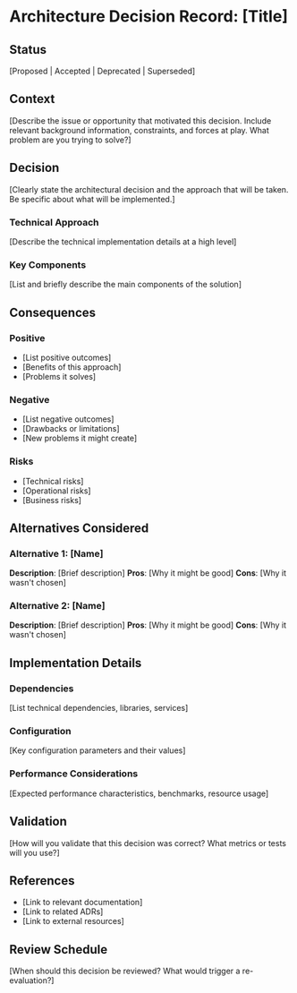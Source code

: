 # Architecture Decision Record: [Title]

## Status
[Proposed | Accepted | Deprecated | Superseded]

## Context
[Describe the issue or opportunity that motivated this decision. Include relevant background information, constraints, and forces at play. What problem are you trying to solve?]

## Decision
[Clearly state the architectural decision and the approach that will be taken. Be specific about what will be implemented.]

### Technical Approach
[Describe the technical implementation details at a high level]

### Key Components
[List and briefly describe the main components of the solution]

## Consequences

### Positive
- [List positive outcomes]
- [Benefits of this approach]
- [Problems it solves]

### Negative
- [List negative outcomes]
- [Drawbacks or limitations]
- [New problems it might create]

### Risks
- [Technical risks]
- [Operational risks]
- [Business risks]

## Alternatives Considered

### Alternative 1: [Name]
**Description**: [Brief description]
**Pros**: [Why it might be good]
**Cons**: [Why it wasn't chosen]

### Alternative 2: [Name]
**Description**: [Brief description]
**Pros**: [Why it might be good]
**Cons**: [Why it wasn't chosen]

## Implementation Details

### Dependencies
[List technical dependencies, libraries, services]

### Configuration
[Key configuration parameters and their values]

### Performance Considerations
[Expected performance characteristics, benchmarks, resource usage]

## Validation
[How will you validate that this decision was correct? What metrics or tests will you use?]

## References
- [Link to relevant documentation]
- [Link to related ADRs]
- [Link to external resources]

## Review Schedule
[When should this decision be reviewed? What would trigger a re-evaluation?]